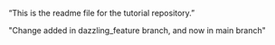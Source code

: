 “This is the readme file for the tutorial repository.”


"Change added in dazzling_feature branch, and now in main branch"

